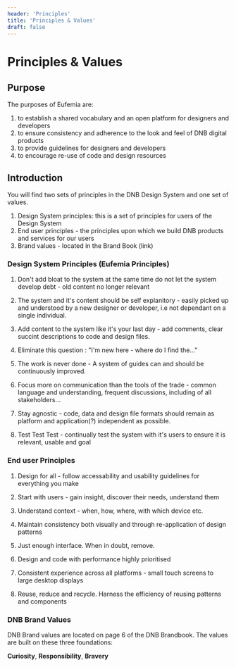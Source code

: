 ```yaml
---
header: 'Principles'
title: 'Principles & Values'
draft: false
---
```


# Principles & Values

## Purpose

The purposes of Eufemia are:

1. to establish a shared vocabulary and an open platform for designers and developers
1. to ensure consistency and adherence to the look and feel of DNB digital products
1. to provide guidelines for designers and developers
1. to encourage re-use of code and design resources

## Introduction

You will find two sets of principles in the DNB Design System and one set of values.

1.  Design System principles: this is a set of principles for users of the Design System
1.  End user principles - the principles upon which we build DNB products and services for our users
1.  Brand values - located in the Brand Book (link)

### Design System Principles (Eufemia Principles)

1. Don't add bloat to the system at the same time do not let the system develop debt - old content no longer relevant

1. The system and it's content should be self explanitory - easily picked up and understood by a new designer or developer, i.e not dependant on a single individual.

1. Add content to the system like it's your last day - add comments, clear succint descriptions to code and design files.

1. Eliminate this question : "I'm new here - where do I find the..."

1. The work is never done - A system of guides can and should be continuously improved.

1. Focus more on communication than the tools of the trade - common language and understanding, frequent discussions, including of all stakeholders...

1. Stay agnostic - code, data and design file formats should remain as platform and application(?) independent as possible.

1. Test Test Test - continually test the system with it's users to ensure it is relevant, usable and goal

### End user Principles

1. Design for all - follow accessability and usability guidelines for everything you make

1. Start with users - gain insight, discover their needs, understand them

1. Understand context - when, how, where, with which device etc.

1. Maintain consistency both visually and through re-application of design patterns
1. Just enough interface. When in doubt, remove.
1. Design and code with performance highly prioritised
1. Consistent experience across all platforms - small touch screens to large desktop displays
1. Reuse, reduce and recycle. Harness the efficiency of reusing patterns and components

### DNB Brand Values

DNB Brand values are located on page 6 of the DNB Brandbook. The values are built on these three foundations:

**Curiosity**, **Responsibility**, **Bravery**
